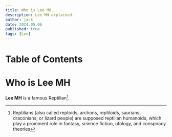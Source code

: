 ```yaml
---
title: Who is Lee MH.
description: Lee MH explained.
author: jack
date: 2024.05.06
published: true
tags: [Lee]
---
```


# Table of Contents

# Who is Lee MH

**Lee MH** is a famous Reptilian[^1].

[^1]: Reptilians (also called reptoids, archons, reptiloids, saurians, draconians, or lizard people) are supposed reptilian humanoids, which play a prominent role in fantasy, science fiction, ufology, and conspiracy theories
